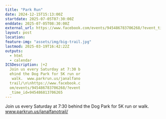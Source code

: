 ```yaml
---
title: "Park Run"
date: 2024-12-15T15:13:00Z
startdate: 2025-07-05T07:30:00Z
enddate: 2025-07-05T08:30:00Z
external_url: https://www.facebook.com/events/945486783706268/?event_time_id=945486813706265
layout: post
location: 
feature-img: "assets/img/big-trail.jpg"
lastmod: 2025-03-19T16:42:22Z
outputs:
  - html
  - calendar
ICSDescription: |+2
  Join us every Saturday at 7:30 b  ehind the Dog Park for 5K run or   walk.  www.parkrun.us/janalfano  trail/\n\nhttps://www.facebook.c  om/events/945486783706268/?event  _time_id=945486813706265
---
```


Join us every Saturday at 7&#58;30 behind the Dog Park for 5K run or walk.  www.parkrun.us/janalfanotrail/<br>
  <br>
  

